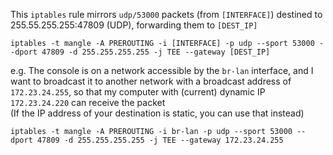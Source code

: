 This `iptables` rule mirrors `udp/53000` packets (from `[INTERFACE]`) destined to 255.55.255.255:47809 (UDP), forwarding them to `[DEST_IP]`

```
iptables -t mangle -A PREROUTING -i [INTERFACE] -p udp --sport 53000 --dport 47809 -d 255.255.255.255 -j TEE --gateway [DEST_IP]
```
e.g. The console is on a network accessible by the `br-lan` interface, and I want to broadcast it to another network with a broadcast address of `172.23.24.255`, so that my computer with (current) dynamic IP `172.23.24.220` can receive the packet  
(If the IP address of your destination is static, you can use that instead)

```
iptables -t mangle -A PREROUTING -i br-lan -p udp --sport 53000 --dport 47809 -d 255.255.255.255 -j TEE --gateway 172.23.24.255
```

